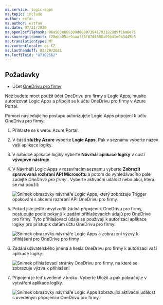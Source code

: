 ```yaml
---
ms.service: logic-apps
ms.topic: include
author: ecfan
ms.author: estfan
ms.date: 07/21/2020
ms.openlocfilehash: 06a503e800309d8689735417931820d9f16a6e75
ms.sourcegitcommit: f28ebb95ae9aaaff3f87d8388a09b41e0b3445b5
ms.translationtype: MT
ms.contentlocale: cs-CZ
ms.lasthandoff: 03/29/2021
ms.locfileid: "87102562"
---
```

## <a name="prerequisites"></a>Požadavky

* Účet [OneDrivu pro firmy](https://OneDrive.com) 

Než budete moct použít účet OneDrivu pro firmy s Logic Apps, musíte autorizovat Logic Apps a připojit se k účtu OneDrivu pro firmy v Azure Portal.

Pomocí následujícího postupu autorizujete Logic Apps připojení k účtu OneDrivu pro firmy:  

1. Přihlaste se k webu Azure Portal. 

1. V části **služby Azure** vyberte **Logic Apps**. Pak v seznamu vyberte název vaší aplikace logiky.

1. V nabídce aplikace logiky vyberte **Návrhář aplikace logiky** v části **vývojové nástroje**.

1. V Návrháři Logic Apps v rozevíracím seznamu vyberte **Zobrazit spravovaná rozhraní API Microsoftu** a potom do vyhledávacího pole zadejte *OneDrive pro firmy* . Vyberte aktivační událost nebo akci, která se má použít:  

   ![Snímek obrazovky návrháře Logic Apps, který zobrazuje Trigger opakování s akcemi rozhraní API OneDrivu pro firmy.](./media/connectors-create-api-onedriveforbusiness/onedriveforbusiness-1.png)

2. Pokud jste ještě nevytvořili žádná připojení k OneDrivu pro firmy, postupujte podle pokynů k zadání přihlašovacích údajů pro OneDrive pro firmy. Tyto přihlašovací údaje se používají k autorizaci aplikace logiky pro přístup k datům účtu OneDrivu pro firmy:  

   ![Snímek obrazovky návrháře Logic Apps a zobrazení výzvy k přihlášení pro OneDrive pro firmy](./media/connectors-create-api-onedriveforbusiness/onedriveforbusiness-2.png)

3. Zadání uživatelského jména a hesla OneDrivu pro firmy k autorizaci vaší aplikace logiky:  

   ![Snímek přihlašovací stránky OneDrivu pro firmy, na které se zobrazuje výzva k přihlášení](./media/connectors-create-api-onedriveforbusiness/onedriveforbusiness-3.png)   

4. Připojení je teď uvedené v kroku. Vyberte Uložit a pak pokračujte v vytváření aplikace logiky. 

   ![Snímek obrazovky návrháře Logic Apps zobrazující aktivační událost s uvedeným připojením OneDrivu pro firmy.](./media/connectors-create-api-onedriveforbusiness/onedriveforbusiness-4.png)   
